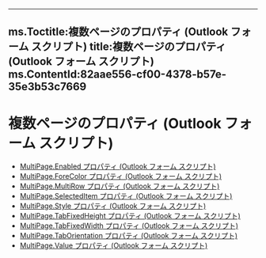 

---
ms.Toctitle:複数ページのプロパティ (Outlook フォーム スクリプト)
title:複数ページのプロパティ (Outlook フォーム スクリプト)
ms.ContentId:82aae556-cf00-4378-b57e-35e3b53c7669
---
# 複数ページのプロパティ (Outlook フォーム スクリプト)


- [MultiPage.Enabled プロパティ (Outlook フォーム スクリプト)](365a1ae2-97b4-8200-c8cd-2ad2bd915a30.md)
- [MultiPage.ForeColor プロパティ (Outlook フォーム スクリプト)](69af0968-a42d-7ccd-dc7f-d09b00ab4672.md)
- [MultiPage.MultiRow プロパティ (Outlook フォーム スクリプト)](80375220-7268-f3a9-297e-29999fd3b3e3.md)
- [MultiPage.SelectedItem プロパティ (Outlook フォーム スクリプト)](b0d3789e-1f96-4e6b-6c47-4a0e2d831259.md)
- [MultiPage.Style プロパティ (Outlook フォーム スクリプト)](daeca0fa-849c-e731-6940-07f1c4a8c7ad.md)
- [MultiPage.TabFixedHeight プロパティ (Outlook フォーム スクリプト)](444070ce-46ad-4fff-021f-075aba7ad110.md)
- [MultiPage.TabFixedWidth プロパティ (Outlook フォーム スクリプト)](932c2b27-97b7-adda-4ac5-3da64716f370.md)
- [MultiPage.TabOrientation プロパティ (Outlook フォーム スクリプト)](99a1d7ae-42b4-933c-2331-8b1c02550da6.md)
- [MultiPage.Value プロパティ (Outlook フォーム スクリプト)](0d4320c3-4d9b-4b4a-b7ec-3402af49c495.md)



